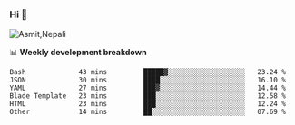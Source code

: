 ### Hi 👋

![Asmit,Nepali](https://media.giphy.com/media/L8K62iTDkzGX6/giphy.gif)
<!--
**asmit99nepali/asmit99nepali** is a ✨ _special_ ✨ repository because its `README.md` (this file) appears on your GitHub profile.

Here are some ideas to get you started:

- 🔭 I’m currently working on ...
- 🌱 I’m currently learning ...
- 👯 I’m looking to collaborate on ...
- 🤔 I’m looking for help with ...
- 💬 Ask me about ...
- 📫 How to reach me: ...
- 😄 Pronouns: ...
- ⚡ Fun fact: ...
-->


📊 **Weekly development breakdown**
<!--START_SECTION:waka-->

```text
Bash             43 mins         █████▓░░░░░░░░░░░░░░░░░░░   23.24 %
JSON             30 mins         ████░░░░░░░░░░░░░░░░░░░░░   16.10 %
YAML             27 mins         ███▓░░░░░░░░░░░░░░░░░░░░░   14.44 %
Blade Template   23 mins         ███░░░░░░░░░░░░░░░░░░░░░░   12.58 %
HTML             23 mins         ███░░░░░░░░░░░░░░░░░░░░░░   12.24 %
Other            14 mins         ██░░░░░░░░░░░░░░░░░░░░░░░   07.69 %
```

<!--END_SECTION:waka-->

